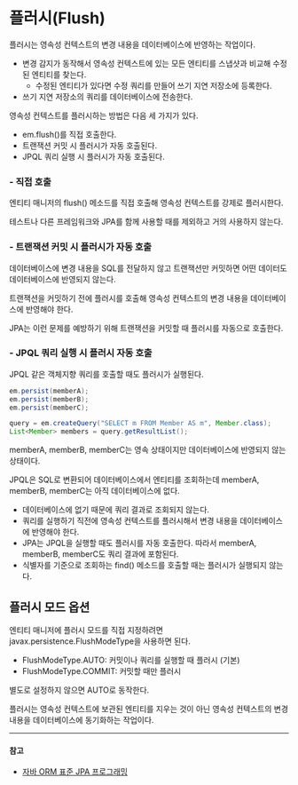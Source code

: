 # 플러시(Flush)

플러시는 영속성 컨텍스트의 변경 내용을 데이터베이스에 반영하는 작업이다.

- 변경 감지가 동작해서 영속성 컨텍스트에 있는 모든 엔티티를 스냅샷과 비교해 수정된 엔티티를 찾는다.
  - 수정된 엔티티가 있다면 수정 쿼리를 만들어 쓰기 지연 저장소에 등록한다.
- 쓰기 지연 저장소의 쿼리를 데이터베이스에 전송한다.

영속성 컨텍스트를 플러시하는 방법은 다음 세 가지가 있다.

- em.flush()를 직접 호출한다.
- 트랜잭션 커밋 시 플러시가 자동 호출된다.
- JPQL 쿼리 실행 시 플러시가 자동 호출된다.

### - 직접 호출

엔티티 매니저의 flush() 메소드를 직접 호출해 영속성 컨텍스트를 강제로 플러시한다.

테스트나 다른 프레임워크와 JPA를 함께 사용할 때를 제외하고 거의 사용하지 않는다.

### - 트랜잭션 커밋 시 플러시가 자동 호출

데이터베이스에 변경 내용을 SQL를 전달하지 않고 트랜잭션만 커밋하면 어떤 데이터도 데이터베이스에 반영되지 않는다.

트랜잭션을 커밋하기 전에 플러시를 호출해 영속성 컨텍스트의 변경 내용을 데이터베이스에 반영해야 한다.

JPA는 이런 문제를 예방하기 위해 트랜잭션을 커밋할 때 플러시를 자동으로 호출한다.

### - JPQL 쿼리 실행 시 플러시 자동 호출

JPQL 같은 객체지향 쿼리를 호출할 때도 플러시가 실행된다.

```java
em.persist(memberA);
em.persist(memberB);
em.persist(memberC);

query = em.createQuery("SELECT m FROM Member AS m", Member.class);
List<Member> members = query.getResultList();
```

memberA, memberB, memberC는 영속 상태이지만 데이터베이스에 반영되지 않는 상태이다.

JPQL은 SQL로 변환되어 데이터베이스에서 엔티티를 조회하는데 memberA, memberB, memberC는 아직 데이터베이스에 없다.

- 데이터베이스에 없기 때문에 쿼리 결과로 조회되지 않는다.
- 쿼리를 실행하기 직전에 영속성 컨텍스트를 플러시해서 변경 내용을 데이터베이스에 반영해야 한다.
- JPA는 JPQL을 실행할 때도 플러시를 자동 호출한다. 따라서 memberA, memberB, memberC도 쿼리 결과에 포함된다.
- 식별자를 기준으로 조회하는 find() 메소드를 호출할 때는 플러시가 실행되지 않는다.

## 플러시 모드 옵션

엔티티 매니저에 플러시 모드를 직접 지정하려면 javax.persistence.FlushModeType을 사용하면 된다.

- FlushModeType.AUTO: 커밋이나 쿼리를 실행할 때 플러시 (기본)
- FlushModeType.COMMIT: 커밋할 때만 플러시

별도로 설정하지 않으면 AUTO로 동작한다.

플러시는 영속성 컨텍스트에 보관된 엔티티를 지우는 것이 아닌 영속성 컨텍스트의 변경 내용을 데이터베이스에 동기화하는 작업이다.

---

#### 참고

- [자바 ORM 표준 JPA 프로그래밍](http://www.yes24.com/Product/goods/19040233)